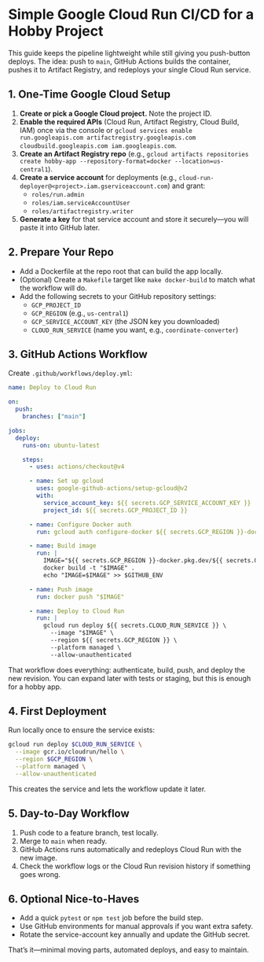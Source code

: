# Simple Google Cloud Run CI/CD for a Hobby Project

This guide keeps the pipeline lightweight while still giving you push-button deploys. The idea: push to `main`, GitHub Actions builds the container, pushes it to Artifact Registry, and redeploys your single Cloud Run service.

## 1. One-Time Google Cloud Setup
1. **Create or pick a Google Cloud project.** Note the project ID.
2. **Enable the required APIs** (Cloud Run, Artifact Registry, Cloud Build, IAM) once via the console or `gcloud services enable run.googleapis.com artifactregistry.googleapis.com cloudbuild.googleapis.com iam.googleapis.com`.
3. **Create an Artifact Registry repo** (e.g., `gcloud artifacts repositories create hobby-app --repository-format=docker --location=us-central1`).
4. **Create a service account** for deployments (e.g., `cloud-run-deployer@<project>.iam.gserviceaccount.com`) and grant:
   - `roles/run.admin`
   - `roles/iam.serviceAccountUser`
   - `roles/artifactregistry.writer`
5. **Generate a key** for that service account and store it securely—you will paste it into GitHub later.

## 2. Prepare Your Repo
* Add a Dockerfile at the repo root that can build the app locally.
* (Optional) Create a `Makefile` target like `make docker-build` to match what the workflow will do.
* Add the following secrets to your GitHub repository settings:
  - `GCP_PROJECT_ID`
  - `GCP_REGION` (e.g., `us-central1`)
  - `GCP_SERVICE_ACCOUNT_KEY` (the JSON key you downloaded)
  - `CLOUD_RUN_SERVICE` (name you want, e.g., `coordinate-converter`)

## 3. GitHub Actions Workflow
Create `.github/workflows/deploy.yml`:

```yaml
name: Deploy to Cloud Run

on:
  push:
    branches: ["main"]

jobs:
  deploy:
    runs-on: ubuntu-latest

    steps:
      - uses: actions/checkout@v4

      - name: Set up gcloud
        uses: google-github-actions/setup-gcloud@v2
        with:
          service_account_key: ${{ secrets.GCP_SERVICE_ACCOUNT_KEY }}
          project_id: ${{ secrets.GCP_PROJECT_ID }}

      - name: Configure Docker auth
        run: gcloud auth configure-docker ${{ secrets.GCP_REGION }}-docker.pkg.dev --quiet

      - name: Build image
        run: |
          IMAGE="${{ secrets.GCP_REGION }}-docker.pkg.dev/${{ secrets.GCP_PROJECT_ID }}/hobby-app/${{ secrets.CLOUD_RUN_SERVICE }}:${GITHUB_SHA}"
          docker build -t "$IMAGE" .
          echo "IMAGE=$IMAGE" >> $GITHUB_ENV

      - name: Push image
        run: docker push "$IMAGE"

      - name: Deploy to Cloud Run
        run: |
          gcloud run deploy ${{ secrets.CLOUD_RUN_SERVICE }} \
            --image "$IMAGE" \
            --region ${{ secrets.GCP_REGION }} \
            --platform managed \
            --allow-unauthenticated
```

That workflow does everything: authenticate, build, push, and deploy the new revision. You can expand later with tests or staging, but this is enough for a hobby app.

## 4. First Deployment
Run locally once to ensure the service exists:
```bash
gcloud run deploy $CLOUD_RUN_SERVICE \
  --image gcr.io/cloudrun/hello \
  --region $GCP_REGION \
  --platform managed \
  --allow-unauthenticated
```
This creates the service and lets the workflow update it later.

## 5. Day-to-Day Workflow
1. Push code to a feature branch, test locally.
2. Merge to `main` when ready.
3. GitHub Actions runs automatically and redeploys Cloud Run with the new image.
4. Check the workflow logs or the Cloud Run revision history if something goes wrong.

## 6. Optional Nice-to-Haves
- Add a quick `pytest` or `npm test` job before the build step.
- Use GitHub environments for manual approvals if you want extra safety.
- Rotate the service-account key annually and update the GitHub secret.

That’s it—minimal moving parts, automated deploys, and easy to maintain.
